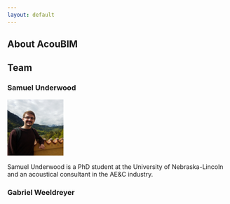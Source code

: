 ```yaml
---
layout: default
---
```


## About AcouBIM

## Team

### Samuel Underwood

<img src="assets/images/SHU profile.jpg" alt="Avatar" class="avatar"> 

Samuel Underwood is a PhD student at the University of Nebraska-Lincoln and an acoustical consultant in the AE&C industry.




### Gabriel Weeldreyer
